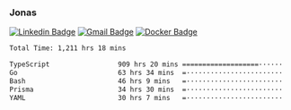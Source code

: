 ### Jonas
[![Linkedin Badge](https://img.shields.io/badge/-Jonas%20Neto-9933F7?style=flat-square&logo=Linkedin&logoColor=white&link=https://www.linkedin.com/in/jonas-nogueira-neto/)](https://www.linkedin.com/in/jonas-nogueira-neto/)
[![Gmail Badge](https://img.shields.io/badge/-nogueiraneto.jonas@gmail.com-9933F7?style=flat-square&logo=Gmail&logoColor=white&link=mailto:nogueiraneto.jonas@gmail.com)](mailto:nogueiraneto.jonas@gmail.com)
[![Docker Badge](https://img.shields.io/badge/-DockerHub-9933F7?style=flat-square&logo=Docker&logoColor=white&link=https://hub.docker.com/u/jonasssneto)](https://hub.docker.com/u/jonasssneto)


<!--START_SECTION:waka-->

```txt
Total Time: 1,211 hrs 18 mins

TypeScript                 909 hrs 20 mins ===================······   74.33 %
Go                         63 hrs 34 mins  =························   05.20 %
Bash                       46 hrs 9 mins   =························   03.77 %
Prisma                     34 hrs 30 mins  =························   02.82 %
YAML                       30 hrs 7 mins   =························   02.46 %
```

<!--END_SECTION:waka-->
###
